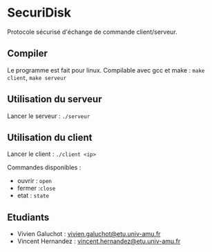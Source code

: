 # SecuriDisk
Protocole sécurisé d'échange de commande client/serveur.

## Compiler
Le programme est fait pour linux. Compilable avec gcc et make : `make client`, `make serveur`

## Utilisation du serveur
Lancer le serveur : `./serveur`

## Utilisation du client
Lancer le client : `./client <ip>`

Commandes disponibles :
* ouvrir : `open`
* fermer :`close`
* etat : `state`

## Etudiants
* Vivien Galuchot : vivien.galuchot@etu.univ-amu.fr
* Vincent Hernandez : vincent.hernandez@etu.univ-amu.fr
